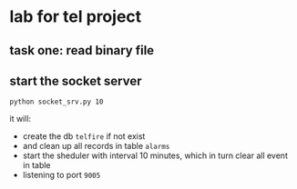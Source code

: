 # lab for tel project

## task one: read binary file

## start the socket server
`python socket_srv.py 10`

it will:
  -  create the db `telfire` if not exist
  - and clean up all records in table `alarms`
  - start the sheduler with interval 10 minutes, which in turn clear all event in table
  - listening to port `9005` 